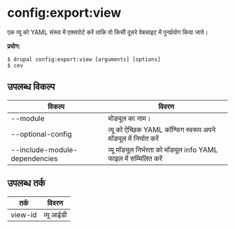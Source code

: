 # config:export:view
एक व्यू को YAML संरूप में एक्सपोर्ट करें ताकि वो किसी दूसरे वेबसाइट में पुनर्प्रयोग किया जाये।

**प्रयोग:**
```
$ drupal config:export:view [arguments] [options]
$ cev  
```

## उपलब्ध विकल्प
विकल्प | विवरण
-------|-------------
--module | मोड्यूल का नाम।
--optional-config | व्यू को ऐच्छिक YAML कॉन्फिग स्वरूप अपने मॉड्यूल में निर्यात करें
--include-module-dependencies | व्यू मॉड्यूल निर्भरता को मॉड्यूल info YAML फाइल में सम्मिलित करें

## उपलब्ध तर्क
तर्क | विवरण
---------|-------------
view-id | व्यू आईडी
